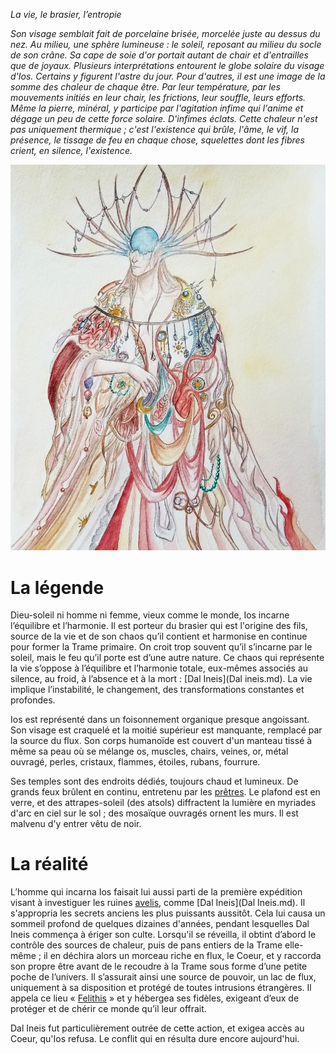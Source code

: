 
*La vie, le brasier, l’entropie*

*Son visage semblait fait de porcelaine brisée, morcelée juste au dessus du nez. Au milieu, une sphère lumineuse : le soleil, reposant au milieu du socle de son crâne.*
*Sa cape de soie d'or portait autant de chair et d'entrailles que de joyaux.*
*Plusieurs interprétations entourent le globe solaire du visage d'Ios. Certains y figurent l'astre du jour. Pour d'autres, il est une image de la somme des chaleur de chaque être. Par leur température, par les mouvements initiés en leur chair, les frictions, leur souffle, leurs efforts. Même la pierre, minéral, y participe par l'agitation infime qui l'anime et dégage un peu de cette force solaire. D'infimes éclats.*
*Cette chaleur n'est pas uniquement thermique ; c'est l'existence qui brûle, l'âme, le vif, la présence, le tissage de feu en chaque chose, squelettes dont les fibres crient, en silence, l'existence.*



![Ios](../../Illustrations/Ios.jpg)
# La légende

Dieu-soleil ni homme ni femme, vieux comme le monde, Ios incarne l’équilibre et l’harmonie. Il est porteur du brasier qui est l'origine des fils, source de la vie et de son chaos qu’il contient et harmonise en continue pour former la Trame primaire. On croit trop souvent qu’il s’incarne par le soleil, mais le feu qu’il porte est d’une autre nature. Ce chaos qui représente la vie s’oppose à l’équilibre et l’harmonie totale, eux-mêmes associés au silence, au froid, à l’absence et à la mort : [Dal Ineis](Dal ineis.md). La vie implique l’instabilité, le changement, des transformations constantes et profondes.

Ios est représenté dans un foisonnement organique presque angoissant. Son visage est craquelé et la moitié supérieur est manquante, remplacé par la source du flux. Son corps humanoïde est couvert d'un manteau tissé à même sa peau où se mélange os, muscles, chairs, veines, or, métal ouvragé, perles, cristaux, flammes, étoiles, rubans, fourrure.

Ses temples sont des endroits dédiés, toujours chaud et lumineux. De grands feux brûlent en continu, entretenu par les [prêtres](<../Les ordres/Les prêtres.md##pretres-d-ios>). Le plafond est en verre, et des attrapes-soleil (des atsols) diffractent la lumière en myriades d'arc en ciel sur le sol ; des mosaïque ouvragés ornent les murs. Il est malvenu d'y entrer vêtu de noir.

# La réalité

L’homme qui incarna Ios faisait lui aussi parti de la première expédition visant à investiguer les ruines [avelis](<../../Nations non-humaines/Avelis.md>), comme [Dal Ineis](Dal Ineis.md). Il s'appropria les secrets anciens les plus puissants aussitôt. Cela lui causa un sommeil profond de quelques dizaines d'années, pendant lesquelles Dal Ineis commença à ériger son culte.
Lorsqu'il se réveilla, il obtint d’abord le contrôle des sources de chaleur, puis de pans entiers de la Trame elle-même ; il en déchira alors un morceau riche en flux, le Coeur, et y raccorda son propre être avant de le recoudre à la Trame sous forme d’une petite poche de l’univers. Il s’assurait ainsi une source de pouvoir, un lac de flux, uniquement à sa disposition et protégé de toutes intrusions étrangères. Il appela ce lieu « [Felithis](<../../Nations humaines/Felithis.md>) » et y hébergea ses fidèles, exigeant d’eux de protéger et de chérir ce monde qu’il leur offrait.

Dal Ineis fut particulièrement outrée de cette action, et exigea accès au Coeur, qu'Ios refusa.
Le conflit qui en résulta dure encore aujourd'hui.